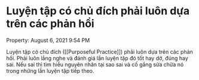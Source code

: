 ---
---

# Luyện tập có chủ đích phải luôn dựa trên các phản hồi

Property: August 6, 2021 9:54 PM

Luyện tập có chủ đích ([[Purposeful Practice]]) phải luôn dựa trên các phản hồi. Phải luôn lắng nghe và đánh giá lần luyện tập đó tốt hay dở, đúng hay sai. Nếu sai thì tìm hiểu nguyên nhân tại sao sai và cố gắng sửa chữa nó trong những lần luyện tập tiếp theo.